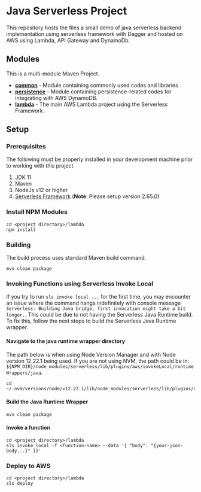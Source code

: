 # Java Serverless Project
This repository hosts the files a small demo of java serverless backend implementation using serverless framework with Dagger and hosted on AWS using Lambda, API Gateway and DynamoDb.

## Modules
This is a multi-module Maven Project.
* **[common](common/README.md)** - Module containing commonly used codes and libraries
* **[persistence](persistence/README.md)** - Module containing persistence-related codes for integrating with AWS DynamoDB.
* **[lambda](lambda/README.md)** - The main AWS Lambda project using the Serverless Framework.

## Setup
### Prerequisites
The following must be properly installed in your development machine prior to working with this project
1. JDK 11
2. Maven
3. NodeJs v12 or higher
4. [Serverless Framework](https://www.serverless.com/) (**Note**: Please setup version 2.65.0)

### Install NPM Modules
```shell
cd <project directory>/lambda
npm install
```

### Building
The build process uses standard Maven build command.
```shell
mvn clean package
```

### Invoking Functions using Serverless Invoke Local
If you try to run `sls invoke local ...` for the first time, you may encounter an issue where the command hangs indefinitely with console message `Serverless: Building Java bridge, first invocation might take a bit longer.`.
This could be due to not having the Serverless Java Runtime build.
To fix this, follow the next steps to build the Serverless Java Runtime wrapper.

#### Navigate to the java runtime wrapper directory
The path below is when using Node Version Manager and with Node version 12.22.1 being used.
If you are not using NVM, the path could be in: `${NPM_DIR}/node_modules/serverless/lib/plugins/aws/invokeLocal/runtimeWrappers/java`.

```shell
cd ~/.nvm/versions/node/v12.22.1/lib/node_modules/serverless/lib/plugins/aws/invokeLocal/runtimeWrappers/java/
```

#### Build the Java Runtime Wrapper
```shell
mvn clean package
```

#### Invoke a function
```shell
cd <project directory>/lambda
sls invoke local -f <function-name> --data '{ "body": "{your-json-body...}" }}'
```

### Deploy to AWS
```shell
cd <project directory>/lambda
sls deploy
```
